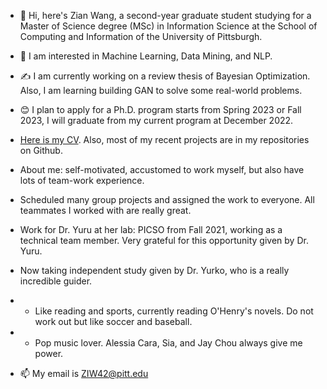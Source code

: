 - 👋 Hi, here's Zian Wang, a second-year graduate student studying for a Master of Science degree (MSc) in Information Science at the School of Computing and Information of the University of Pittsburgh.
- 👀 I am interested in Machine Learning, Data Mining, and NLP.
- ✍️ I am currently working on a review thesis of Bayesian Optimization. Also, I am learning building GAN to solve some real-world problems.
- 😊 I plan to apply for a Ph.D. program starts from Spring 2023 or Fall 2023, I will graduate from my current program at December 2022.
- [Here is my CV](https://github.com/ziw42/ziw42/blob/main/Zian_Wang_CV.pdf). Also, most of my recent projects are in my repositories on Github.


- About me: self-motivated, accustomed to work myself, but also have lots of team-work experience.
- Scheduled many group projects and assigned the work to everyone. All teammates I worked with are really great.
- Work for Dr. Yuru at her lab: PICSO from Fall 2021, working as a technical team member. Very grateful for this opportunity given by Dr. Yuru.
- Now taking independent study given by Dr. Yurko, who is a really incredible guider.


- - Like reading and sports, currently reading O'Henry's novels. Do not work out but like soccer and baseball.
- - Pop music lover. Alessia Cara, Sia, and Jay Chou always give me power.


- 📫 My email is ZIW42@pitt.edu


<!---
ziw42/ziw42 is a ✨ special ✨ repository because its `README.md` (this file) appears on your GitHub profile.
You can click the Preview link to take a look at your changes.
--->
